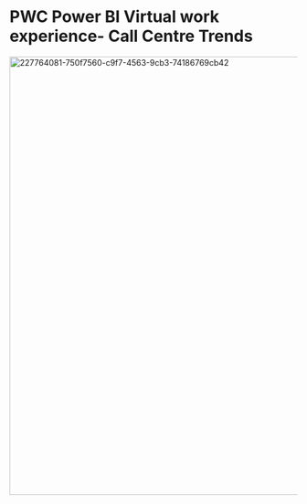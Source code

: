 # PWC Power BI Virtual work experience- Call Centre Trends
<img width="1024" height="768" alt="227764081-750f7560-c9f7-4563-9cb3-74186769cb42" src="https://github.com/user-attachments/assets/9c6395a5-8c20-46f7-bc4c-703e203fbbe4" />
